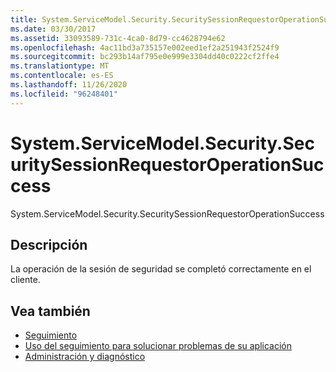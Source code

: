 ```yaml
---
title: System.ServiceModel.Security.SecuritySessionRequestorOperationSuccess
ms.date: 03/30/2017
ms.assetid: 33093589-731c-4ca0-8d79-cc4628794e62
ms.openlocfilehash: 4ac11bd3a735157e002eed1ef2a251943f2524f9
ms.sourcegitcommit: bc293b14af795e0e999e3304dd40c0222cf2ffe4
ms.translationtype: MT
ms.contentlocale: es-ES
ms.lasthandoff: 11/26/2020
ms.locfileid: "96248401"
---
```

# <a name="systemservicemodelsecuritysecuritysessionrequestoroperationsuccess"></a>System.ServiceModel.Security.SecuritySessionRequestorOperationSuccess

System.ServiceModel.Security.SecuritySessionRequestorOperationSuccess  
  
## <a name="description"></a>Descripción  

 La operación de la sesión de seguridad se completó correctamente en el cliente.  
  
## <a name="see-also"></a>Vea también

- [Seguimiento](index.md)
- [Uso del seguimiento para solucionar problemas de su aplicación](using-tracing-to-troubleshoot-your-application.md)
- [Administración y diagnóstico](../index.md)
